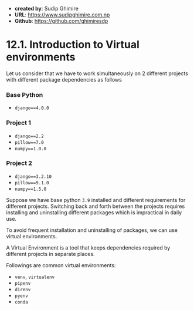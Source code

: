 - **created by**: Sudip Ghimire
- **URL**: https://www.sudipghimire.com.np
- **Github**: https://github.com/ghimiresdp

# 12.1. Introduction to Virtual environments

Let us consider that we have to work simultaneously on 2 different projects with different package dependencies as follows

### **Base Python**
- `django==4.0.0`

### **Project 1**
- `django==2.2`
- `pillow==7.0`
- `numpy==1.0.0`


### **Project 2**
 - `django==3.2.10`
 - `pillow==9.1.0`
 - `numpy==1.5.0`

Suppose we have base python `3.9` installed and different requirements for different projects. Switching back and forth between the projects requires installing and uninstalling different packages which is impractical in daily use.


To avoid frequent installation and uninstalling of packages, we can use virtual environments.


A Virtual Environment is a tool that keeps dependencies required by different projects in separate places.


Followings are common virtual environments:

- `venv`, `virtualenv`
- `pipenv`
- `direnv`
- `pyenv`
- `conda`
